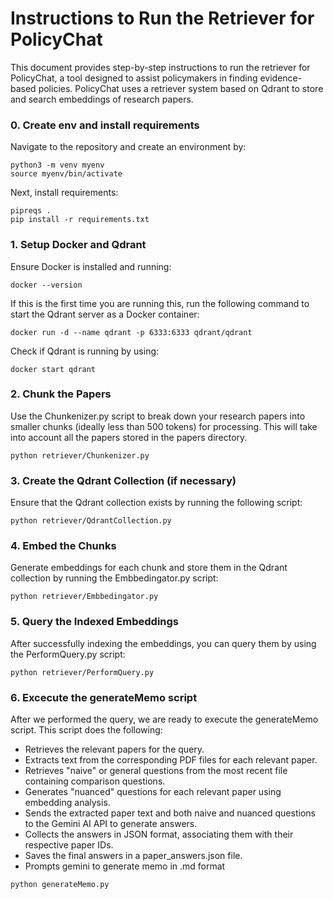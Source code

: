 # Instructions to Run the Retriever for PolicyChat
This document provides step-by-step instructions to run the retriever for PolicyChat, a tool designed to assist policymakers in finding evidence-based policies. PolicyChat uses a retriever system based on Qdrant to store and search embeddings of research papers.


### 0. Create env and install requirements
Navigate to the repository and create an environment by: 
```
python3 -m venv myenv
source myenv/bin/activate
```

Next, install requirements: 
```
pipreqs .
pip install -r requirements.txt
```

### 1. Setup Docker and Qdrant
Ensure Docker is installed and running: 
```
docker --version
```

If this is the first time you are running this, run the following command to start the Qdrant server as a Docker container:
```
docker run -d --name qdrant -p 6333:6333 qdrant/qdrant
```

Check if Qdrant is running by using:
```
docker start qdrant
```

### 2. Chunk the Papers
Use the Chunkenizer.py script to break down your research papers into smaller chunks (ideally less than 500 tokens) for processing. This will take into account all the papers stored in the papers directory. 
```
python retriever/Chunkenizer.py
```

### 3. Create the Qdrant Collection (if necessary)
Ensure that the Qdrant collection exists by running the following script:
```
python retriever/QdrantCollection.py
```

### 4. Embed the Chunks
Generate embeddings for each chunk and store them in the Qdrant collection by running the Embbedingator.py script:
```
python retriever/Embbedingator.py
```

### 5. Query the Indexed Embeddings
After successfully indexing the embeddings, you can query them by using the PerformQuery.py script:
```
python retriever/PerformQuery.py
```

### 6. Excecute the generateMemo script
After we performed the query, we are ready to execute the generateMemo script. This script does the following:

- Retrieves the relevant papers for the query.
- Extracts text from the corresponding PDF files for each relevant paper.
- Retrieves "naive" or general questions from the most recent file containing comparison questions.
- Generates "nuanced" questions for each relevant paper using embedding analysis.
- Sends the extracted paper text and both naive and nuanced questions to the Gemini AI API to generate answers.
- Collects the answers in JSON format, associating them with their respective paper IDs.
- Saves the final answers in a paper_answers.json file.
- Prompts gemini to generate memo in .md format

```
python generateMemo.py
```
